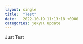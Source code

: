 ```yaml
---
layout: single
title:  "Test"
date:   2022-10-19 11:13:18 +0900
categories: jekyll update
---
```


Just Test
